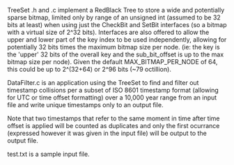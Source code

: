 TreeSet .h and .c implement a RedBlack Tree to store a wide and potentially sparse bitmap, limited only by range of an unsigned int (assumed to be 32 bits at least) when
 using just the CheckBit and SetBit interfaces (so a bitmap with a virtual size of  2^32 bits).  Interfaces are also offered to allow the upper and lower
  part of the key index to be used independently, allowing for potentially 32 bits times the maximum bitmap size per node. (ie: the key is the 'upper' 32 bits of
  the overall key and the sub_bit_offset is up to the max bitmap size per node). Given the default MAX_BITMAP_PER_NODE of 64, this could be up to 2^(32+64) or 2^96 bits (~79 octillion).

 DataFilter.c is an application using the TreeSet to find and filter out timestamp collisions per a subset of ISO 8601 timestamp format (allowing for UTC or time offset formatting) over a 10,000 year range from an input file and write unique timestamps only
 to an output file.
 
 Note that two timestamps that refer to the same moment in time after time offset is applied will be counted as duplicates and only the first ocurrance (expressed however it was given in the input file) will be output to the output file.
 
 test.txt is a sample input file.
